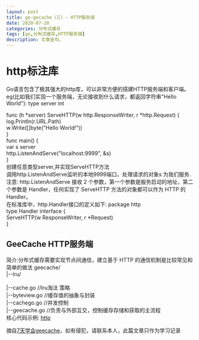 ```yaml
---
layout: post
title: go-gecache（三）- HTTP服务端
date: 2020-07-28
categories: 分布式缓存
tags: [go,分布式缓存,HTTP服务端]
description: 文章金句。
---
```

<h1>http标注库</h1>
    Go语言包含了极其强大的http库，可以非常方便的搭建HTTP服务端和客户端。
    eg(比如我们实现一个服务端，无论接收到什么请求，都返回字符串"Hello World"):
    type server int<br>

   func (h *server) ServeHTTP(w http.ResponseWriter, r *http.Request) { <br>
    	log.Println(r.URL.Path) <br>
    	w.Write([]byte("Hello World!")) <br>
    }<br>
    func main() { <br>
    	var s server <br>
    	http.ListenAndServe("localhost:9999", &s) <br>
    } <br>
    创建任意类型server,并实现ServeHTTP方法 <br>
    调用http.ListenAndServe监听的本地9999端口，处理请求的对象s 为我们服务.<br>
    注意: http.ListenAndServe 接收 2 个参数，第一个参数是服务启动的地址，第二个参数是 Handler，任何实现了 ServeHTTP 方法的对象都可以作为 HTTP 的 Handler。<br>
    在标准库中，http.Handler接口的定义如下:
    package http <br>
    type Handler interface {  <br>
        ServeHTTP(w ResponseWriter, r *Request) <br>
    }  <br>
    <h2>GeeCache HTTP服务端</h2>
    简介:分布式缓存需要实现节点间通信，建立基于 HTTP 的通信机制是比较常见和简单的做法
       geecache/ <br>
          |--lru/<br>                         
             |--cache.go //lru淘汰 策略<br>
          |--byteview.go //缓存值的抽象与封装<br>
          |--cachego.go  //并发控制<br>
          |--geecache.go //负责与外部互交，控制缓存存储和获取的主流程<br>
         核心代码示例:
         [http](https://gitee.com/sixnine/gomoudle_self_help_learning/blob/master/geeCache/http.go)




摘自[7天学会geecache](https://geektutu.com/post/geecache.html)，如有侵犯，请联系本人，此篇文章只作为学习记录






